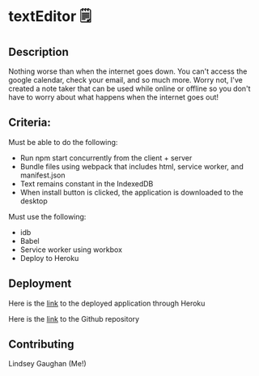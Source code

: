 # textEditor 🗒

## Description
Nothing worse than when the internet goes down. You can't access the google calendar, check your email, and so much more. Worry not, I've created a note taker that can be used while online or offline so you don't have to worry about what happens when the internet goes out!

## Criteria:
Must be able to do the following:

  * Run npm start concurrently from the client + server
  * Bundle files using webpack that includes html, service worker, and manifest.json
  * Text remains constant in the IndexedDB
  * When install button is clicked, the application is downloaded to the desktop

Must use the following:
  * idb
  * Babel
  * Service worker using workbox
  * Deploy to Heroku

## Deployment
Here is the [link](https://lg-texteditor.herokuapp.com) to the deployed application through Heroku

Here is the [link](https://github.com/gaughanln/textEditor) to the Github repository

## Contributing
Lindsey Gaughan (Me!) 



